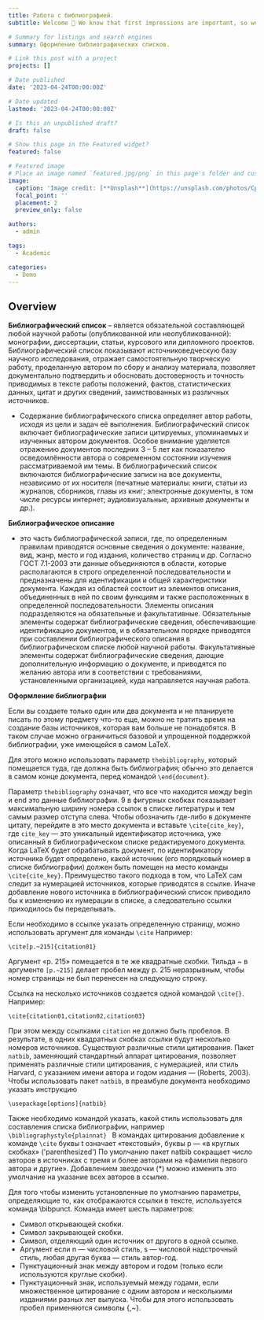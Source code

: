 ```yaml
---
title: Работа с библиографией.
subtitle: Welcome 👋 We know that first impressions are important, so we've populated your new site with some initial content to help you get familiar with everything in no time.

# Summary for listings and search engines
summary: Оформление библиографических списков.

# Link this post with a project
projects: []

# Date published
date: '2023-04-24T00:00:00Z'

# Date updated
lastmod: '2023-04-24T00:00:00Z'

# Is this an unpublished draft?
draft: false

# Show this page in the Featured widget?
featured: false

# Featured image
# Place an image named `featured.jpg/png` in this page's folder and customize its options here.
image:
  caption: 'Image credit: [**Unsplash**](https://unsplash.com/photos/CpkOjOcXdUY)'
  focal_point: ''
  placement: 2
  preview_only: false

authors:
  - admin

tags:
  - Academic

categories:
  - Demo
---
```


## Overview

**Библиографический список**
– является обязательной составляющей любой
научной работы (опубликованной или неопубликованной): монографии,
диссертации, статьи, курсового или дипломного проектов.
Библиографический список показывают источниковедческую базу научного
исследования, отражает самостоятельную творческую работу, проделанную
автором по сбору и анализу материала, позволяет документально подтвердить и
обосновать достоверность и точность приводимых в тексте работы положений,
фактов, статистических данных, цитат и других сведений, заимствованных из
различных источников.

- Содержание библиографического списка определяет автор работы, исходя из
цели и задач её выполнения. Библиографический список включает
библиографические записи цитируемых, упоминаемых и изученных автором
документов. Особое внимание уделяется отражению документов последних 3 – 5
лет как показателю осведомлённости автора о современном состоянии изучения
рассматриваемой им темы. В библиографический список включаются
библиографические записи на все документы, независимо от их носителя
(печатные материалы: книги, статьи из журналов, сборников, главы из книг;
электронные документы, в том числе ресурсы интернет; аудиовизуальные,
архивные документы и др.).


**Библиографическое описание**
- это часть библиографической записи, где,
по определенным правилам приводятся основные сведения о документе:
название, вид, жанр, место и год издания, количество страниц и др. Согласно
ГОСТ 7.1-2003 эти данные объединяются в области, которые располагаются в
строго определенной последовательности и предназначены для идентификации и
общей характеристики документа. Каждая из областей состоит из элементов
описания, объединенных в ней по своим функциям и также расположенных в
определенной последовательности.
Элементы описания подразделяются на обязательные и факультативные.
Обязательные элементы содержат библиографические сведения,
обеспечивающие идентификацию документов, и в обязательном порядке
приводятся при составлении библиографического описания в
библиографическом списке любой научной работы. Факультативные
элементы содержат библиографические сведения, дающие дополнительную
информацию о документе, и приводятся по желанию автора или в соответствии с
требованиями, установленными организацией, куда направляется научная работа.

**Оформление библиографии**

Если вы создаете только один или два документа и не планируете писать по этому предмету что-то еще, можно не тратить время на создание базы источников, которая вам больше не понадобятся. В таком случае можно ограничиться базовой и упрощенной поддержкой библиографии, уже имеющейся в самом LaTeX.

Для этого можно использовать параметр `thebibliography`, который помещается туда, где должна быть библиография; обычно это делается в самом конце документа, перед командой `\end{document}`.

Параметр `thebibliography` означает, что все что находится между begin и end это данные библиографии. 9 в фигурных скобках показывает максимальную ширину номера ссылок в списке литературы и тем самым размер отступа слева. 
Чтобы обозначить где-либо в документе цитату, перейдите в это место документа и вставьте `\cite{cite_key}`, где `cite_key` — это уникальный идентификатор источника, уже описанный в библиографическом списке редактируемого документа. Когда LaTeX будет обрабатывать документ, по идентификатору источника будет определено, какой источник (его порядковый номер в списке библиографии) должен быть помещен на место команды `\cite{cite_key}`. Преимущество такого подхода в том, что LaTeX сам следит за нумерацией источников, которые приводятся в ссылке. Иначе добавление нового источника в библиографический список приводило бы к изменению их нумерации в списке, а следовательно ссылки приходилось бы переделывать.

Если необходимо в ссылке указать определенную страницу, можно использовать аргумент для команды `\cite` Например:

`\cite[p.~215]{citation01}`

Аргумент «p. 215» помещается в те же квадратные скобки. Тильда ~ в аргументе `[p.~215]` делает пробел между p. 215 неразрывным, чтобы номер страницы не был перенесен на следующую строку.

Ссылка на несколько источников создается одной командой `\cite{}`. Например:

`\cite{citation01,citation02,citation03}`

При этом между ссылками `citation` не должно быть пробелов. В результате, в одних квадратных скобках ссылки будут несколько номеров источников. 
Существуют различные стили цитирования. Пакет `natbib`, заменяющий стандартный аппарат цитирования, позволяет применять различные стили цитирования, с нумерацией, или стиль Harvard, с указанием имени автора и годом издания — (Roberts, 2003). Чтобы использовать пакет `natbib`, в преамбуле документа необходимо указать инструкцию

`\usepackage[options]{natbib}`

Также необходимо командой указать, какой стиль использовать для составления списка библиографии, например `\bibliographystyle{plainnat} `
В командах цитирования добавление к команде `\cite` буквы t означает «текстовый», буквы p — «в круглых скобках» ('parenthesized') По умолчанию пакет natbib сокращает число авторов в источниках с тремя и более авторами на «фамилия первого автора и другие». Добавлением звездочки (*) можно изменить это умолчание на указание всех авторов в ссылке.

Для того чтобы изменить установленные по умолчанию параметры, определяющие то, как отображаются ссылки в тексте, используется команда \bibpunct. Команда имеет шесть параметров:

 - Символ открывающей скобки.
 - Символ закрывающей скобки.
 - Символ, отделяющий один источник от другого в одной ссылке.
 - Аргумент если n — числовой стиль, s — числовой надстрочный стиль, любая другая буква — стиль автор-год.
 - Пунктуационный знак между автором и годом (только если используются круглые скобки).
 - Пунктуационный знак, используемый между годами, если множественное цитирование с одним автором и несколькими изданиями разных лет выпуска. Чтобы для этого использовать пробел применяются символы {,~}.
